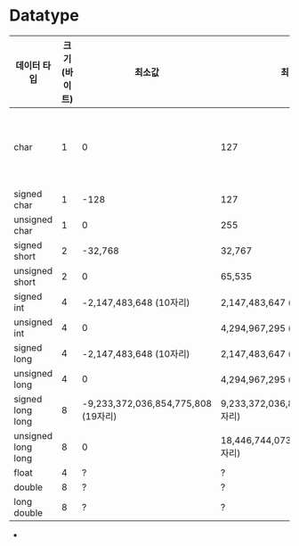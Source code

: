 # Datatype


|  데이터 타입 | 크기(바이트)  | 최소값  | 최대값  | Input format directive  | Output format directive  |  Suffix |
|---|---|---|---|---|---|---|
| char                | 1   | 0                           |127   | %c  |  %c | 없음. 단, 입력시 single quotation( ' ' )으로 감싸준다.  |
| signed char         | 1   |-128                         |127   |  ? |?   | X  |
| unsigned char       | 1   |0                            |255   |?   |?   |X   |
|signed short         | 2   |-32,768                      |32,767   | %d  | %d  |X  |
|unsigned short       | 2   |0                            |65,535   | %d  | %hd  | X  |
|signed int           | 4   |-2,147,483,648 (10자리)       |2,147,483,647 (10자리)   | %d  | %d  | X |
|unsigned int         | 4   |0                            |4,294,967,295 (10자리)   | %d  |  %u | X  |
|signed long          | 4   |-2,147,483,648 (10자리)       |2,147,483,647 (10자리)   | %ld  | %ld  | l  |
|unsigned long        | 4   |0                            |4,294,967,295 (10자리)   |  %ld(?) | %l  | ul  |
|signed long long     | 8   |-9,233,372,036,854,775,808 (19자리)  |9,233,372,036,854,775,807(19자리)   | %lld(?)  |  %ll | ll  |
|unsigned long long   | 8   |0                            |18,446,744,073,709,551,615(20자리)   | %lld(?)  | %llu  | ull  |
|float|4|?|?|%f|%f|f|
|double|8|?|?|%lf|%f|X|
|long double|8|?|?|%Lf|%Lf|L|


- 
